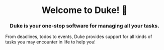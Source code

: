 <h1 align="center">Welcome to Duke! 👋</h1>

<h3 align="center">Duke is your one-stop software for managing all your tasks. 
</h3>

From deadlines, todos to events, Duke provides support for all kinds of tasks you may encounter in life to help you!
